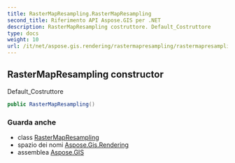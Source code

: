 ```yaml
---
title: RasterMapResampling.RasterMapResampling
second_title: Riferimento API Aspose.GIS per .NET
description: RasterMapResampling costruttore. Default_Costruttore
type: docs
weight: 10
url: /it/net/aspose.gis.rendering/rastermapresampling/rastermapresampling/
---
```

## RasterMapResampling constructor

Default_Costruttore

```csharp
public RasterMapResampling()
```

### Guarda anche

* class [RasterMapResampling](../)
* spazio dei nomi [Aspose.Gis.Rendering](../../rastermapresampling/)
* assemblea [Aspose.GIS](../../../)


